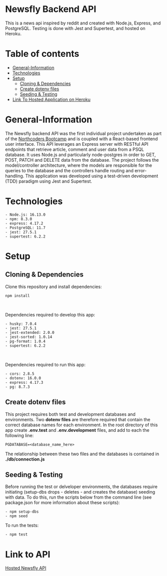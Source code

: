# Newsfly Backend API

This is a news api inspired by reddit and created with Node.js, Express, and PostgreSQL. Testing is done with Jest and Supertest, and hosted on Heroku.

# Table of contents
- [General-Information <a name="general-information"></a>](#general-information-)
- [Technologies <a name="technologies"></a>](#technologies-)
- [Setup <a name="setup"></a>](#setup-)
  - [Cloning & Dependencies <a name="cloning-dependencies"></a>](#cloning--dependencies-)
  - [Create dotenv files <a name="create-dotenv-files"></a>](#create-dotenv-files-)
  - [Seeding & Testing <a name="seeding-testing"></a>](#seeding--testing-)
- [Link To Hosted Application on Heroku <a name="link-to-api"></a>](#link-to-api-)

# General-Information <a name="general-information"></a>

The Newsfly backend API was the first individual project undertaken as part of the [Northcoders Bootcamp](https://northcoders.com/) and is coupled with a React-based frontend user interface. This API leverages an Express server with RESTful API endpoints that retrieve article, comment and user data from a PSQL database. It uses Node.js and particularly node-postgres in order to GET, POST, PATCH and DELETE data from the database. The project follows the model/controller architecture, where the models are responsible for the queries to the database and the controllers handle routing and error-handling. This application was developed using a test-driven development (TDD) paradigm using Jest and Supertest.

# Technologies <a name="technologies"></a>

```
- Node.js: 16.13.0
- npm: 8.3.0
- express: 4.17.2
- PostgreSQL: 11.7
- jest: 27.5.1
- supertest: 6.2.2
```

# Setup <a name="setup"></a>

## Cloning & Dependencies <a name="cloning-dependencies"></a>

Clone this repository and install dependencies:

```npm install```

<br>

Dependencies required to develop this app:

```
- husky: 7.0.4
- jest: 27.5.1
- jest-extended: 2.0.0
- jest-sorted: 1.0.14
- pg-format: 1.0.4
- supertest: 6.2.2
```

<br>

Dependencies required to run this app:

```
- cors: 2.8.5
- dotenv: 16.0.0
- express: 4.17.3
- pg: 8.7.3
```

## Create dotenv files <a name="create-dotenv-files"></a>

This project requires both test and development databases and environments. Two <strong>dotenv files</strong> are therefore required that contain the correct database names for each environment. In the root directory of this app create <strong>.env.test</strong> and <strong>.env.development</strong> files, and add to each the following line:

```PGDATABASE=<database_name_here>``` 

The relationship between these two files and the databases is contained in <strong>./db/connection.js</strong>

## Seeding & Testing <a name="seeding-testing"></a>

Before running the test or delveloper environments, the databases require initiating (setup-dbs drops - deletes - and creates the database) seeding with data. To do this, run the scripts below from the command line (see package.json for more information about these scripts):

```
- npm setup-dbs
- npm seed
```

To run the tests:

```
- npm test
```

# Link to API <a name="link-to-api"></a>

<a href="http://ncdc-backend.herokuapp.com/api">Hosted Newsfly API</a>
